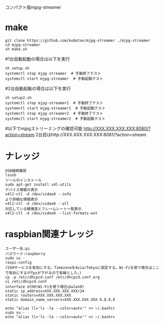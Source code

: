 コンパクト版mjpg-streamer

# make
```
git clone https://github.com/kubotan/mjpg-streamer ./mjpg-streamer
cd mjpg-streamer
sh make.sh
```

#1台自動起動の場合は以下を実行
```
sh setup.sh
systemctl stop mjpg-streamer  # 手動終了テスト
systemctl start mjpg-streamer  # 手動起動テスト
```

#2台自動起動の場合は以下を実行
```
sh setup2.sh
systemctl stop mjpg-streamer1  # 手動終了テスト
systemctl start mjpg-streamer1  # 手動起動テスト
systemctl stop mjpg-streamer2  # 手動終了テスト
systemctl start mjpg-streamer2  # 手動起動テスト
```

#以下でmjpgストリーミングの確認可能
http://XXX.XXX.XXX.XXX:8080/?action=stream
2台目はhttp://XXX.XXX.XXX.XXX:8081/?action=stream

# ナレッジ
```
USB接続確認
lsusb 
ツールのインストール
sudo apt-get install v4l-utils
デバイス情報の表示
v4l2-ctl -d /dev/video0 --info
より詳細な情報表示
v4l2-ctl -d /dev/video0 --all
対応している解像度とフレームレート一覧表示
v4l2-ctl -d /dev/video0 --list-formats-ext
```

# raspbian関連ナレッジ
```
ユーザー名:pi
パスワード:raspberry
sudo su -
raspi-config
(SSHサービスを有効にする。TimezoneをAsia/Tokyoに設定する。Wi-Fiを使う場合はここで有効にするがfpsが下がるので有線とした。)
cp -p /etc/dhcpcd.conf /etc/dhcpcd.conf.org
vi /etc/dhcpcd.conf
interface eth0(Wi-Fiを使う場合はwlan0)
static ip_address=XXX.XXX.XXX.XXX/24
static routers=XXX.XXX.XXX.XXX
static domain_name_servers=XXX.XXX.XXX.XXX 8.8.8.8

echo "alias ll='ls -la --color=auto'" >> ~/.bashrc
sudo su -
echo "alias ll='ls -la --color=auto'" >> ~/.bashrc
```
